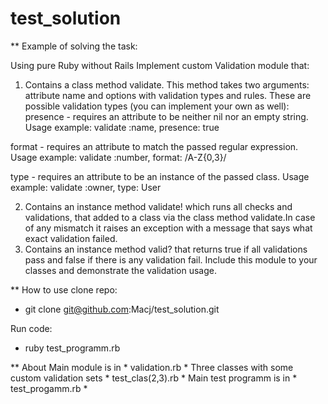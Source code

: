 # test_solution

** Example of solving the task:

Using pure Ruby without Rails
Implement custom Validation module that:
1. Contains a class method validate. This method takes two arguments: attribute name and options with validation types and rules. These are possible validation types (you can implement your own as well):
presence - requires an attribute to be neither nil nor an empty string. Usage example:
validate :name, presence: true

format - requires an attribute to match the passed regular expression. Usage example:
validate :number, format: /A-Z{0,3}/

type - requires an attribute to be an instance of the passed class.
Usage example:
validate :owner, type: User

2. Contains an instance method validate! which runs all checks and validations, that added to a class via the class method validate.In case of any mismatch it raises an exception with a message that says what exact validation failed.
3. Contains an instance method valid? that returns true if all validations pass and false if there is any validation fail.
Include this module to your classes and demonstrate the validation usage.


** How to use
clone repo: 
 - git clone git@github.com:Macj/test_solution.git
 
Run code:
 - ruby test_programm.rb
 
** About
Main module is in * validation.rb *
Three classes with some custom validation sets * test_clas(2,3).rb *
Main test programm is in * test_progamm.rb * 
